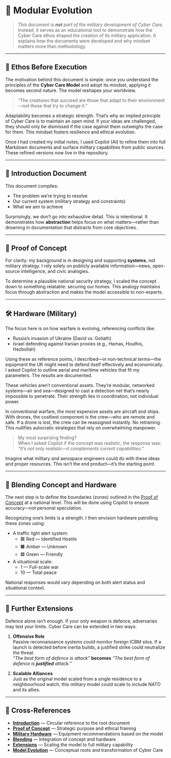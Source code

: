 # 🧬 Modular Evolution

> _This document is **not** part of the military development of Cyber Care._  
> Instead, it serves as an educational tool to demonstrate how the Cyber Care ethos shaped the creation of its military application. It explains how the documents were developed and why mindset matters more than methodology.

---

## 🧠 Ethos Before Execution

The motivation behind this document is simple: once you understand the principles of the **Cyber Care Model** and adopt its mindset, applying it becomes second nature. The model reshapes your worldview.

> “The creatures that succeed are those that adapt to their environment—not those that try to change it.”

Adaptability becomes a strategic strength. That’s why an implied principle of Cyber Care is to maintain an open mind. If your ideas are challenged, they should only be dismissed if the case against them outweighs the case for them. This mindset fosters resilience and ethical evolution.

Once I had created my initial notes, I used Copilot (AI) to refine them into full Markdown documents and surface military capabilities from public sources. These refined versions now live in the repository.

---

## 📘 Introduction Document

This document compiles:
- The problem we’re trying to resolve  
- Our current system (military strategy and constraints)  
- What we aim to achieve  

Surprisingly, we don’t go into exhaustive detail. This is intentional. It demonstrates how **abstraction** helps focus on what matters—rather than drowning in documentation that distracts from core objectives.

---

## 🧪 Proof of Concept

For clarity: my background is in designing and supporting **systems**, not military strategy. I rely solely on publicly available information—news, open-source intelligence, and civic analogies.

To determine a plausible national security strategy, I scaled the concept down to something relatable: securing our homes. This analogy maintains focus through abstraction and makes the model accessible to non-experts.

---

## 🛠️ Hardware (Military)

The focus here is on how warfare is evolving, referencing conflicts like:
- Russia’s invasion of Ukraine (David vs. Goliath)
- Israel defending against Iranian proxies (e.g., Hamas, Houthis, Hezbollah)

Using these as reference points, I described—in non-technical terms—the equipment the UK might need to defend itself effectively and economically. I asked Copilot to outline aerial and maritime vehicles that fit my parameters. The results are documented.

These vehicles aren’t conventional assets. They’re modular, networked systems—air and sea—designed to cast a detection net that’s nearly impossible to penetrate. Their strength lies in coordination, not individual power.

In conventional warfare, the most expensive assets are aircraft and ships. With drones, the costliest component is the crew—who are remote and safe. If a drone is lost, the crew can be reassigned instantly. No retraining. This nullifies autocratic strategies that rely on overwhelming manpower.

> My most surprising finding?  
> When I asked Copilot if the concept was realistic, the response was:  
> _“It’s not only realistic—it complements current capabilities.”_

Imagine what military and aerospace engineers could do with these ideas and proper resources. This isn’t the end product—it’s the starting point.

---

## 🔄 Blending Concept and Hardware

The next step is to define the boundaries (zones) outlined in the [Proof of Concept](./concept.md) at a national level. This will be done using Copilot to ensure accuracy—not personal speculation.

Recognizing one’s limits is a strength. I then envision hardware patrolling these zones using:
- A traffic light alert system:  
  - 🟥 Red — Identified Hostile  
  - 🟧 Amber — Unknown  
  - 🟩 Green — Friendly  
- A situational scale:  
  - 1 — Full-scale war  
  - 10 — Total peace  

National responses would vary depending on both alert status and situational context.

---

## 🚀 Further Extensions

Defence alone isn’t enough. If your only weapon is defence, adversaries may test your limits. Cyber Care can be extended in two ways:

1. **Offensive Role**  
   Passive reconnaissance systems could monitor foreign ICBM silos. If a launch is detected before inertia builds, a justified strike could neutralize the threat.  
    *“The best form of defence is attack”*  **becomes** *“The best form of defence is **justified** attack.”*

2. **Scalable Alliances**  
   Just as the original model scaled from a single residence to a neighbourhood watch, this military model could scale to include NATO and its allies.

---

## 🔗 Cross-References

- [**Introduction**](./introduction.md) — Circular reference to the root document  
- [**Proof of Concept**](./concept.md) — Strategic purpose and ethical framing  
- [**Military Hardware**](./hardware.md) — Equipment recommendations based on the model  
- [**Blending**](./blending.md) — Integration of concept and hardware  
- [**Extensions**](./extensions.md) — Scaling the model to full military capability  
- [**Model Evolution**](./evolution.md) — Conceptual roots and transformation of Cyber Care
